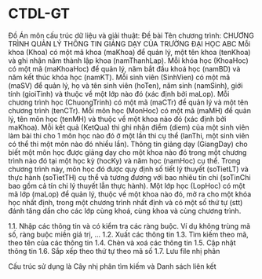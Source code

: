 # CTDL-GT
Đồ Án môn cấu trúc dữ liệu và giải thuật:
Đề bài
Tên chương trình: CHƯƠNG TRÌNH QUẢN LÝ THÔNG TIN GIẢNG DẠY CỦA TRƯỜNG ĐẠI HỌC ABC
Mỗi khoa (Khoa) có một mã khoa (maKhoa) để quản lý, một tên khoa (tenKhoa) và ghi nhận năm thành lập khoa (namThanhLap). Mỗi khóa học (KhoaHoc) có một mã (maKhoaHoc) để quản lý, năm bắt đầu khoá học (namBD) và năm kết thúc khóa học (namKT). Mỗi sinh viên (SinhVien) có một mã (maSV) để quản lý, họ và tên sinh viên (hoTen), năm sinh (namSinh), giới tính (gioiTinh) và thuộc về một lớp nào đó (xác định bởi maLop). Mỗi chương trình học (ChuongTrinh) có một mã (maCTr) để quản lý và một tên chương trình (tenCTr). Mỗi môn học (MonHoc) có một mã (maMH) để quản lý, tên môn học (tenMH) và thuộc về một khoa nào đó (xác định bởi maKhoa). Mỗi kết quả (KetQua) thi ghi nhận điểm (diem) của một sinh viên làm bài thi cho 1 môn học nào đó ở một lần thi cụ thể (lanThi, một sinh viên có thể thi một môn nào đó nhiều lần). Thông tin giảng dạy (GiangDay) cho biết một môn học được giảng dạy cho một khoa nào đó trong một chương trình nào đó tại một học kỳ (hocKy) và năm học (namHoc) cụ thể. Trong chương trình này, môn học đó được quy định số tiết lý thuyết (soTietLT) và thực hành (soTietTH) cụ thể và tương đương với bao nhiêu tín chi (soTinChi bao gồm cả tín chi lý thuyết lẫn thực hành). Một lớp học (LopHoc) có một mã lớp (maLop) để quản lý, thuộc về một khoa nào đó, mở ra cho một khóa học nhất định, trong một chương trình nhất định và có một số thứ tự (stt) đánh tăng dần cho các lớp cùng khoá, cùng khoa và cùng chương trình.

1.1.	Nhập các thông tin và có kiểm tra các ràng buộc. Ví dụ không trùng mã số, ràng buộc miền giá trị, …
1.2.	Xuất các thông tin
1.3.	Tìm kiếm theo mã, theo tên của các thông tin
1.4.	Chèn và xoá các thông tin
1.5.	Cập nhật thông tin
1.6.	Sắp xếp theo thứ tự theo mã số
1.7.  Lưu file nhị phân

Cấu trúc sử dụng là Cây nhị phân tìm kiếm và Danh sách liên kết
